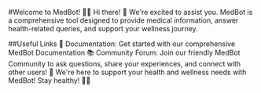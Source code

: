 #Welcome to MedBot! 🚀🤖
Hi there! 👋 We're excited to assist you. MedBot is a comprehensive tool designed to provide medical information, answer health-related queries, and support your wellness journey.

##Useful Links 🔗
Documentation: Get started with our comprehensive MedBot Documentation 📚
Community Forum: Join our friendly MedBot Community to ask questions, share your experiences, and connect with other users! 💬
We're here to support your health and wellness needs with MedBot! Stay healthy! 🏥😊

